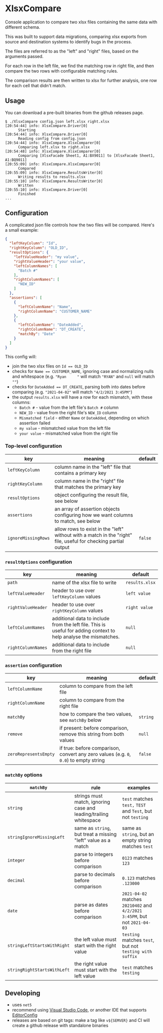 # XlsxCompare

Console application to compare two xlsx files containing the same data with
different schema.

This was built to support data migrations, comparing xlsx exports from source
and destination systems to identify bugs in the process.

The files are referred to as the "left" and "right" files, based on the
arguments passed.

For each row in the left file, we find the matching row in right file, and then
compare the two rows with configurable matching rules.

The comparison results are then written to xlsx for further analysis, one row
for each cell that didn't match.

## Usage

You can download a pre-built binaries from the github releases page.

```console
$ ./XlsxCompare config.json left.xlsx right.xlsx
[20:54:44] info: XlsxCompare.Driver[0]
      Starting
[20:54:44] info: XlsxCompare.Driver[0]
      Reading config from config.json
[20:54:44] info: XlsxCompare.XlsxComparer[0]
      Comparing left.xlsx to right.xlsx
[20:54:48] info: XlsxCompare.XlsxComparer[0]
      Comparing [XlsxFacade Sheet1, A1:BX9011] to [XlsxFacade Sheet1, A1:BQ9011]
[20:55:09] info: XlsxCompare.XlsxComparer[0]
      Compared
[20:55:09] info: XlsxCompare.ResultsWriter[0]
      Writing results to results.xlsx
[20:55:10] info: XlsxCompare.ResultsWriter[0]
      Written
[20:55:10] info: XlsxCompare.Driver[0]
      Finished
...
```

## Configuration

A complicated json file controls how the two files will be compared. Here's a small example:

```json
{
  "leftKeyColumn": "Id",
  "rightKeyColumn": "OLD_ID",
  "resultOptions": {
    "leftValueHeader": "my value",
    "rightValueHeader": "your value",
    "leftColumnNames": [
      "Batch #"
    ],
    "rightColumnNames": [
      "NEW_ID"
    ]
  },
  "assertions": [
    {
      "leftColumnName": "Name",
      "rightColumnName": "CUSTOMER_NAME"
    },
    {
      "leftColumnName": "DateAdded",
      "rightColumnName": "DT_CREATE",
      "matchBy": "Date"
    }
  ]
}
```

This config will:

* join the two xlsx files on `Id == OLD_ID`
* checks for `Name == CUSTOMER_NAME`, ignoring case and normalizing nulls and
  whitespace (e.g. `"Ryan     "` will match `"RYAN"` and `null` will match `""`)
* checks for `DateAdded == DT_CREATE`, parsing both into dates before comparing
  (e.g. `"2021-04-02"` will match `"4/2/2021 3:45PM"`)
* the output `results.xlsx` will have a row for each mismatch, with these columns:
  * `Batch #` - value from the left file's `Batch #` column
  * `NEW_ID` - value from the right file's `NEW_ID` column
  * `Mismatched field` - either `Name` or `DateAdded`, depending on which assertion failed
  * `my value` - mismatched value from the left file
  * `your value` - mismatched value from the right file

### Top-level configuration

|key|meaning|default|
|-|-|-|
|`leftKeyColumn`|column name in the "left" file that contains a primary key||
|`rightKeyColumn`|column name in the "right" file that matches the primary key||
|`resultOptions`|object configuring the result file, see below||
|`assertions`|an array of assertion objects configuring how we want columns to match, see below||
|`ignoreMissingRows`|allow rows to exist in the "left" without with a match in the "right" file, useful for checking partial output|`false`|

### `resultOptions` configuration

|key|meaning|default|
|-|-|-|
|`path`|name of the xlsx file to write|`results.xlsx`|
|`leftValueHeader`|header to use over `leftKeyColumn` values|`left value`|
|`rightValueHeader`|header to use over `rightKeyColumn` values|`right value`|
|`leftColumnNames`|additional data to include from the left file. This is useful for adding context to help analyse the mismatches.|`null`|
|`rightColumnNames`|additional data to include from the right file|`null`|

### `assertion` configuration

|key|meaning|default|
|-|-|-|
|`leftColumnName`|column to compare from the left file||
|`rightColumnName`|column to compare from the right file||
|`matchBy`|how to compare the two values, see `matchBy` below|`string`|
|`remove`|if present: before comparison, remove this string from both values|`null`|
|`zeroRepresentsEmpty`|if true: before comparison, convert any zero values (e.g. `0`, `0.0`) to empty string|`false`|

### `matchBy` options

|`matchBy`|rule|examples|
|-|-|-|
|`string`|strings must match, ignoring case and leading/trailing whitespace|`test` matches `test,` `TEST` and ` Test `, but not `testing`|
|`stringIgnoreMissingLeft`|same as `string`, but treat a missing "left" value as a match|same as `string`, but an empty string matches `test`|
|`integer`|parse to integers before comparison|`0123` matches `123`|
|`decimal`|parse to decimals before comparison|`0.123` matches `.123000`|
|`date`|parse as dates before comparison|`2021-04-02` matches `20210402` and `4/2/2021 3:45PM`, but not `2021-04-03`|
|`stringLeftStartsWithRight`|the left value must start with the right value|`testing` matches `test`, but not `testing with suffix`|
|`stringRightStartsWithLeft`|the right value must start with the left value|`test` matches `testing`|

## Developing

* uses `net5`
* recommend using [Visual Studio Code](https://code.visualstudio.com/), or
  another IDE that supports [EditorConfig](https://editorconfig.org/)
* releases are based on git tags: make a tag like `v${SEMVER}` and CI will
  create a github release with standalone binaries
